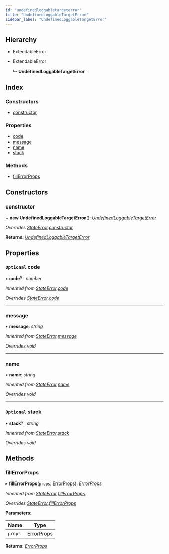 ```yaml
---
id: "undefinedloggabletargeterror"
title: "UndefinedLoggableTargetError"
sidebar_label: "UndefinedLoggableTargetError"
---
```


## Hierarchy

* ExtendableError

* ExtendableError

  ↳ **UndefinedLoggableTargetError**

## Index

### Constructors

* [constructor](undefinedloggabletargeterror.md#constructor)

### Properties

* [code](undefinedloggabletargeterror.md#optional-code)
* [message](undefinedloggabletargeterror.md#message)
* [name](undefinedloggabletargeterror.md#name)
* [stack](undefinedloggabletargeterror.md#optional-stack)

### Methods

* [fillErrorProps](undefinedloggabletargeterror.md#fillerrorprops)

## Constructors

###  constructor

\+ **new UndefinedLoggableTargetError**(): *[UndefinedLoggableTargetError](undefinedloggabletargeterror.md)*

*Overrides [StateError](stateerror.md).[constructor](stateerror.md#constructor)*

**Returns:** *[UndefinedLoggableTargetError](undefinedloggabletargeterror.md)*

## Properties

### `Optional` code

• **code**? : *number*

*Inherited from [StateError](stateerror.md).[code](stateerror.md#optional-code)*

*Overrides [StateError](stateerror.md).[code](stateerror.md#optional-code)*

___

###  message

• **message**: *string*

*Inherited from [StateError](stateerror.md).[message](stateerror.md#message)*

*Overrides void*

___

###  name

• **name**: *string*

*Inherited from [StateError](stateerror.md).[name](stateerror.md#name)*

*Overrides void*

___

### `Optional` stack

• **stack**? : *string*

*Inherited from [StateError](stateerror.md).[stack](stateerror.md#optional-stack)*

*Overrides void*

## Methods

###  fillErrorProps

▸ **fillErrorProps**(`props`: [ErrorProps](../modules/types.md#errorprops)): *[ErrorProps](../modules/types.md#errorprops)*

*Inherited from [StateError](stateerror.md).[fillErrorProps](stateerror.md#fillerrorprops)*

*Overrides [StateError](stateerror.md).[fillErrorProps](stateerror.md#fillerrorprops)*

**Parameters:**

Name | Type |
------ | ------ |
`props` | [ErrorProps](../modules/types.md#errorprops) |

**Returns:** *[ErrorProps](../modules/types.md#errorprops)*
